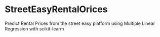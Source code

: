 # StreetEasyRentalOrices
Predict Rental Prices from the street easy platform using Multiple Linear Regression with scikit-learm
